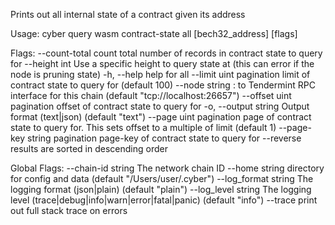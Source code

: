 Prints out all internal state of a contract given its address

Usage:
  cyber query wasm contract-state all [bech32_address] [flags]

Flags:
      --count-total       count total number of records in contract state to query for
      --height int        Use a specific height to query state at (this can error if the node is pruning state)
  -h, --help              help for all
      --limit uint        pagination limit of contract state to query for (default 100)
      --node string       <host>:<port> to Tendermint RPC interface for this chain (default "tcp://localhost:26657")
      --offset uint       pagination offset of contract state to query for
  -o, --output string     Output format (text|json) (default "text")
      --page uint         pagination page of contract state to query for. This sets offset to a multiple of limit (default 1)
      --page-key string   pagination page-key of contract state to query for
      --reverse           results are sorted in descending order

Global Flags:
      --chain-id string     The network chain ID
      --home string         directory for config and data (default "/Users/user/.cyber")
      --log_format string   The logging format (json|plain) (default "plain")
      --log_level string    The logging level (trace|debug|info|warn|error|fatal|panic) (default "info")
      --trace               print out full stack trace on errors
